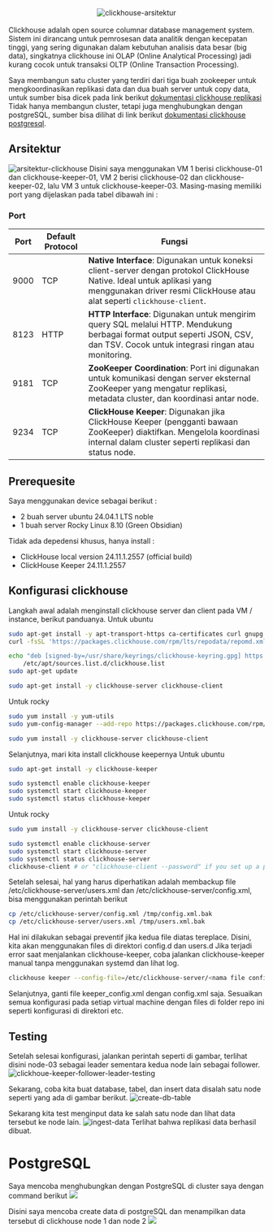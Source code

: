 <div align="center">
    <img src="https://res.cloudinary.com/dvehyvk3d/image/upload/v1734323501/clickhouse_icon_cetkgx.png" alt="clickhouse-arsitektur"/>    
</div>
<br>
Clickhouse adalah open source columnar database management system. Sistem ini dirancang untuk pemrosesan data analitik dengan kecepatan tinggi, yang sering digunakan dalam kebutuhan analisis data besar (big data), singkatnya clickhouse ini OLAP (Online Analytical Processing) jadi kurang cocok untuk transaksi OLTP (Online Transaction Processing).

Saya membangun satu cluster yang terdiri dari tiga buah zookeeper untuk mengkoordinasikan replikasi data dan dua buah server untuk copy data, untuk sumber bisa dicek pada link berikut [dokumentasi clickhouse replikasi](https://clickhouse.com/docs/en/architecture/replication) Tidak hanya membangun cluster, tetapi juga menghubungkan dengan postgreSQL, sumber bisa dilihat di link berikut [dokumentasi clickhouse postgresql](https://clickhouse.com/docs/en/engines/database-engines/materialized-postgresql).

## Arsitektur
<img src="https://res.cloudinary.com/dvehyvk3d/image/upload/v1734333410/Architecture.1S_2R_ReplicatedMergeTree_5-nodes.3.CH.Keeper.nodes.2.CH.nodes-f93c1e2343cf462a8a59b4cb37a6a24e_hz0irg.png" alt="arsitektur-clickhouse"/>
Disini saya menggunakan VM 1 berisi clickhouse-01 dan clickhouse-keeper-01, VM 2 berisi clickhouse-02 dan clickhouse-keeper-02, lalu VM 3 untuk clickhouse-keeper-03. Masing-masing memiliki port yang dijelaskan pada tabel dibawah ini :

### Port
| **Port** | **Default Protocol** | **Fungsi**                                                                                             |
|----------|-----------------------|-------------------------------------------------------------------------------------------------------|
| 9000     | TCP                   | **Native Interface**: Digunakan untuk koneksi client-server dengan protokol ClickHouse Native. Ideal untuk aplikasi yang menggunakan driver resmi ClickHouse atau alat seperti `clickhouse-client`. |
| 8123     | HTTP                  | **HTTP Interface**: Digunakan untuk mengirim query SQL melalui HTTP. Mendukung berbagai format output seperti JSON, CSV, dan TSV. Cocok untuk integrasi ringan atau monitoring. |
| 9181     | TCP                   | **ZooKeeper Coordination**: Port ini digunakan untuk komunikasi dengan server eksternal ZooKeeper yang mengatur replikasi, metadata cluster, dan koordinasi antar node. |
| 9234     | TCP                   | **ClickHouse Keeper**: Digunakan jika ClickHouse Keeper (pengganti bawaan ZooKeeper) diaktifkan. Mengelola koordinasi internal dalam cluster seperti replikasi dan status node. |

## Prerequesite
Saya menggunakan device sebagai berikut :
<ul>
    <li>2 buah server ubuntu 24.04.1 LTS noble</li>
    <li>1 buah server Rocky Linux 8.10 (Green Obsidian)</li>
</ul>
Tidak ada depedensi khusus, hanya install :
<ul>
    <li>ClickHouse local version 24.11.1.2557 (official build)</li>
    <li>ClickHouse Keeper 24.11.1.2557</li>
</ul>

## Konfigurasi clickhouse
Langkah awal adalah menginstall clickhouse server dan client pada VM / instance, berikut panduanya.
Untuk ubuntu

```bash
sudo apt-get install -y apt-transport-https ca-certificates curl gnupg
curl -fsSL 'https://packages.clickhouse.com/rpm/lts/repodata/repomd.xml.key' | sudo gpg --dearmor -o /usr/share/keyrings/clickhouse-keyring.gpg

echo "deb [signed-by=/usr/share/keyrings/clickhouse-keyring.gpg] https://packages.clickhouse.com/deb stable main" | sudo tee \
    /etc/apt/sources.list.d/clickhouse.list
sudo apt-get update

sudo apt-get install -y clickhouse-server clickhouse-client
```

Untuk rocky
```bash
sudo yum install -y yum-utils
sudo yum-config-manager --add-repo https://packages.clickhouse.com/rpm/clickhouse.repo

sudo yum install -y clickhouse-server clickhouse-client
```
Selanjutnya, mari kita install clickhouse keepernya
Untuk ubuntu
```bash
sudo apt-get install -y clickhouse-keeper

sudo systemctl enable clickhouse-keeper
sudo systemctl start clickhouse-keeper
sudo systemctl status clickhouse-keeper
```

Untuk rocky
```bash
sudo yum install -y clickhouse-server clickhouse-client

sudo systemctl enable clickhouse-server
sudo systemctl start clickhouse-server
sudo systemctl status clickhouse-server
clickhouse-client # or "clickhouse-client --password" if you set up a password.
```

Setelah selesai, hal yang harus diperhatikan adalah membackup file /etc/clickhouse-server/users.xml dan /etc/clickhouse-server/config.xml, bisa menggunakan perintah berikut
```bash
cp /etc/clickhouse-server/config.xml /tmp/config.xml.bak
cp /etc/clickhouse-server/users.xml /tmp/users.xml.bak
```
Hal ini dilakukan sebagai preventif jika kedua file diatas tereplace. Disini, kita akan menggunakan files di direktori config.d dan users.d
Jika terjadi error saat menjalankan clickhouse-keeper, coba jalankan clickhouse-keeper manual tanpa menggunakan systemd dan lihat log. 
```bash
clickhouse keeper --config-file=/etc/clickhouse-server/<nama file config>
```
Selanjutnya, ganti file keeper_config.xml dengan config.xml saja.
Sesuaikan semua konfigurasi pada setiap virtual machine dengan files di folder repo ini seperti konfigurasi di direktori etc. 

## Testing
Setelah selesai konfigurasi, jalankan perintah seperti di gambar, terlihat disini node-03 sebagai leader sementara kedua node lain sebagai follower.
<img src="https://res.cloudinary.com/dvehyvk3d/image/upload/v1734334700/Untitled_design_wpopaa.png" alt="clickhoue-keeper-follower-leader-testing"/>

Sekarang, coba kita buat database, tabel, dan insert data disalah satu node seperti yang ada di gambar berikut.
<img src="https://res.cloudinary.com/dvehyvk3d/image/upload/v1734335829/Untitled_design_1_lymmtu.png" alt="create-db-table"/>

Sekarang kita test menginput data ke salah satu node dan lihat data tersebut ke node lain.
<img src="https://res.cloudinary.com/dvehyvk3d/image/upload/v1734336465/Untitled_design_2_sh8vg0.png" alt="ingest-data"/>
Terlihat bahwa replikasi data berhasil dibuat.



# PostgreSQL
Saya mencoba menghubungkan dengan PostgreSQL di cluster saya dengan command berikut
<img src="https://res.cloudinary.com/dvehyvk3d/image/upload/v1734425410/Untitled_design_3_nxuxuj.png" />

Disini saya mencoba create data di postgreSQL dan menampilkan data tersebut di clickhouse node 1 dan node 2
<img src="https://res.cloudinary.com/dvehyvk3d/image/upload/v1734425964/Untitled_design_4_zmjuj0.png" />
